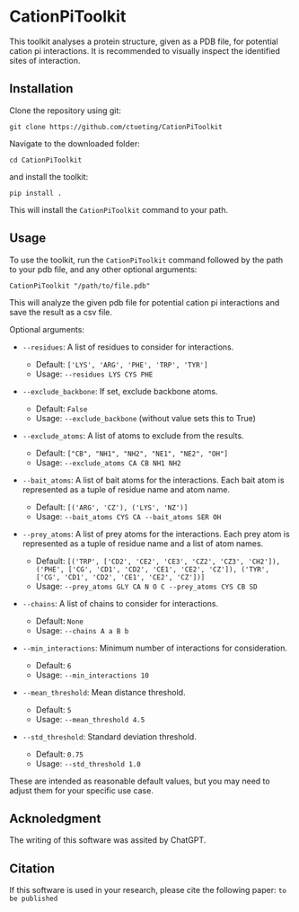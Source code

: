 # CationPiToolkit

This toolkit analyses a protein structure, given as a PDB file, for potential cation pi interactions. It is recommended to visually inspect the identified sites of interaction.

## Installation

Clone the repository using git:

```
git clone https://github.com/ctueting/CationPiToolkit
```

Navigate to the downloaded folder:

```
cd CationPiToolkit
```

and install the toolkit:

```
pip install .
```

This will install the `CationPiToolkit` command to your path.

## Usage

To use the toolkit, run the `CationPiToolkit` command followed by the path to your pdb file, and any other optional arguments:

```
CationPiToolkit "/path/to/file.pdb" 
```

This will analyze the given pdb file for potential cation pi interactions and save the result as a csv file.

Optional arguments:

* `--residues`: A list of residues to consider for interactions.
  * Default: `['LYS', 'ARG', 'PHE', 'TRP', 'TYR']`
  * Usage: `--residues LYS CYS PHE`

* `--exclude_backbone`: If set, exclude backbone atoms.
  * Default: `False`
  * Usage: `--exclude_backbone` (without value sets this to True)

* `--exclude_atoms`: A list of atoms to exclude from the results.
  * Default: `["CB", "NH1", "NH2", "NE1", "NE2", "OH"]`
  * Usage: `--exclude_atoms CA CB NH1 NH2`

* `--bait_atoms`: A list of bait atoms for the interactions. Each bait atom is represented as a tuple of residue name and atom name.
  * Default: `[('ARG', 'CZ'), ('LYS', 'NZ')]`
  * Usage: `--bait_atoms CYS CA --bait_atoms SER OH`

* `--prey_atoms`: A list of prey atoms for the interactions. Each prey atom is represented as a tuple of residue name and a list of atom names.
  * Default: `[('TRP', ['CD2', 'CE2', 'CE3', 'CZ2', 'CZ3', 'CH2']), ('PHE', ['CG', 'CD1', 'CD2', 'CE1', 'CE2', 'CZ']), ('TYR', ['CG', 'CD1', 'CD2', 'CE1', 'CE2', 'CZ'])]`
  * Usage: `--prey_atoms GLY CA N O C --prey_atoms CYS CB SD`

* `--chains`: A list of chains to consider for interactions.
  * Default: `None`
  * Usage: `--chains A a B b`

* `--min_interactions`: Minimum number of interactions for consideration.
  * Default: `6`
  * Usage: `--min_interactions 10`

* `--mean_threshold`: Mean distance threshold.
  * Default: `5`
  * Usage: `--mean_threshold 4.5`

* `--std_threshold`: Standard deviation threshold.
  * Default: `0.75`
  * Usage: `--std_threshold 1.0`

These are intended as reasonable default values, but you may need to adjust them for your specific use case.


## Acknoledgment

The writing of this software was assited by ChatGPT.

## Citation

If this software is used in your research, please cite the following paper: 
`to be published`

